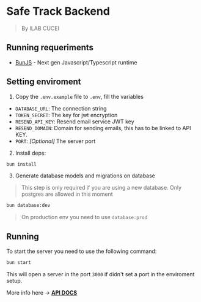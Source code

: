 # Safe Track Backend
> By ILAB CUCEI


## Running requeriments
* [BunJS](https://bun.sh) - Next gen Javascript/Typescript runtime

## Setting enviroment
1. Copy the `.env.example` file to `.env`, fill the variables
  * `DATABASE_URL`: The connection string 
  * `TOKEN_SECRET`: The key for jwt encryption
  * `RESEND_API_KEY`: Resend email service JWT key
  * `RESEND_DOMAIN`: Domain for sending emails, this has to be linked to API KEY.
  * `PORT`: _[Optional]_ The server port
2. Install deps:
```bash
bun install
```
3. Generate database models and migrations on database
> This step is only required if you are using a new database. Only postgres are allowed in this moment
```bash
bun database:dev
```
> On production env you need to use `database:prod`

## Running
To start the server you need to use the following command:
```bash
bun start
```

This will open a server in the port `3000` if didn't set a port in the enviroment setup.

More info here -> [**API DOCS**](./docs/index.md)
